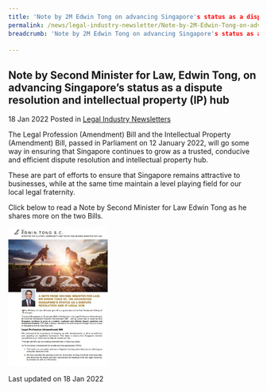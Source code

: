 ```yaml
---
title: 'Note by 2M Edwin Tong on advancing Singapore's status as a dispute resolution and IP hub'
permalink: /news/legal-industry-newsletter/Note-by-2M-Edwin-Tong-on-advancing-Singapore-status-as-DR-IP-hub/
breadcrumb: 'Note by 2M Edwin Tong on advancing Singapore's status as a dispute resolution and IP hub'

---
```


<style>
  .image {width: 200px;}
  .image img {max-width: 100%;}
</style>

Note by Second Minister for Law, Edwin Tong, on advancing Singapore’s status as a dispute resolution and intellectual property (IP) hub
---

18 Jan 2022 Posted in [Legal Industry Newsletters](/news/legal-industry-newsletters/)

The Legal Profession (Amendment) Bill and the Intellectual Property (Amendment) Bill, passed in Parliament on 12 January 2022, will go some way in ensuring that Singapore continues to grow as a trusted, conducive and efficient dispute resolution and intellectual property hub. 

These are part of efforts to ensure that Singapore remains attractive to businesses, while at the same time maintain a level playing field for our local legal fraternity. 

Click below to read a Note by Second Minister for Law Edwin Tong as he shares more on the two Bills.


<div class="image">
  <a href="/files/18Jan2022_Note_by_2M_Edwin_Tong.pdf/"><img src="/images/Noteby2M.JPG/"></a>
</div>

<p class="right-side-updated">Last updated on 18 Jan 2022</p>
